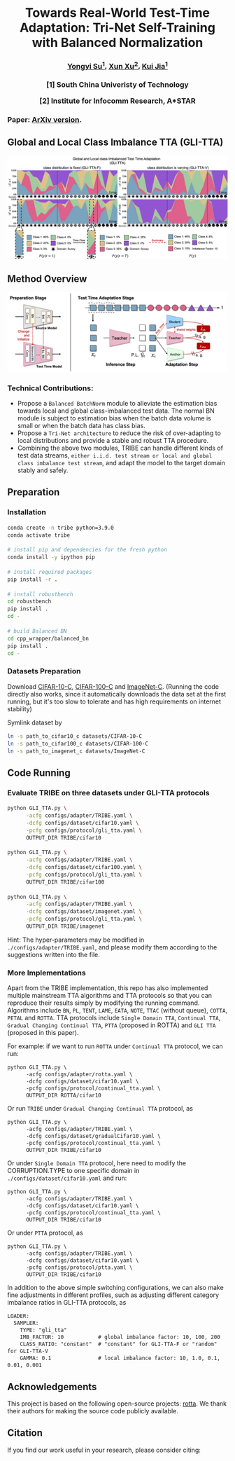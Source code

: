 <h1 style='text-align:center'>Towards Real-World Test-Time Adaptation: Tri-Net Self-Training with Balanced Normalization</h1>

<h3 style='text-align:center'>
<a href='https://yysu.site'>Yongyi Su<sup>1</sup></a>,
<a href='https://alex-xun-xu.github.io'>Xun Xu<sup>2</sup></a>, 
<a href='http://kuijia.site'>Kui Jia<sup>1</sup></a>
</h3>

<h3 style='text-align:center'>
<p>[1] South China Univeristy of Technology</p>
<p>[2] Institute for Infocomm Research, A*STAR</p>
</h3>

<h3 style='text-align:left'>
<p>Paper: <a href=''>ArXiv version</a>.
</h3>

## Global and Local Class Imbalance TTA (GLI-TTA)

![](./imgs/2023_SuEtAl_TRIBE.webp)

## Method Overview

![](./imgs/Method.webp)

### Technical Contributions:

- Propose a `Balanced BatchNorm` module to alleviate the estimation bias towards local and global class-imbalanced test data. The normal BN module is subject to estimation bias when the batch data volume is small or when the batch data has class bias.
- Propose a `Tri-Net architecture` to reduce the risk of over-adapting to local distributions and provide a stable and robust TTA procedure.
- Combining the above two modules, TRIBE can handle different kinds of test data streams, `either i.i.d. test stream or local and global class imbalance test stream`, and adapt the model to the target domain stably and safely.

## Preparation

### Installation
```bash
conda create -n tribe python=3.9.0
conda activate tribe

# install pip and dependencies for the fresh python
conda install -y ipython pip

# install required packages
pip install -r .

# install robustbench
cd robustbench
pip install .
cd -

# build Balanced BN
cd cpp_wrapper/balanced_bn
pip install .
cd -
```

### Datasets Preparation

Download [CIFAR-10-C](https://zenodo.org/record/2535967#.ZDETTHZBxhF), [CIFAR-100-C](https://zenodo.org/record/3555552#.ZDES-XZBxhE) and [ImageNet-C](https://zenodo.org/record/2235448). (Running the code directly also works, since it automatically downloads the data set at the first running, but it's too slow to tolerate and has high requirements on internet stability)

Symlink dataset by
```bash
ln -s path_to_cifar10_c datasets/CIFAR-10-C
ln -s path_to_cifar100_c datasets/CIFAR-100-C
ln -s path_to_imagenet_c datasets/ImageNet-C
```

## Code Running

### Evaluate TRIBE on three datasets under GLI-TTA protocols
```bash
python GLI_TTA.py \
      -acfg configs/adapter/TRIBE.yaml \
      -dcfg configs/dataset/cifar10.yaml \
      -pcfg configs/protocol/gli_tta.yaml \
      OUTPUT_DIR TRIBE/cifar10

python GLI_TTA.py \
      -acfg configs/adapter/TRIBE.yaml \
      -dcfg configs/dataset/cifar100.yaml \
      -pcfg configs/protocol/gli_tta.yaml \
      OUTPUT_DIR TRIBE/cifar100

python GLI_TTA.py \
      -acfg configs/adapter/TRIBE.yaml \
      -dcfg configs/dataset/imagenet.yaml \
      -pcfg configs/protocol/gli_tta.yaml \
      OUTPUT_DIR TRIBE/imagenet
```

Hint: The hyper-parameters may be modified in `./configs/adapter/TRIBE.yaml`, and please modify them according to the suggestions written into the file.


### More Implementations

Apart from the TRIBE implementation, this repo has also implemented multiple mainstream TTA algorithms and TTA protocols so that you can reproduce their results simply by modifying the running command. Algorithms include `BN`, `PL`, `TENT`, `LAME`, `EATA`, `NOTE`, `TTAC` (without queue), `COTTA`, `PETAL` and `ROTTA`. TTA protocols include `Single Domain TTA`, `Continual TTA`, `Gradual Changing Continual TTA`, `PTTA` (proposed in ROTTA) and `GLI TTA` (proposed in this paper).

For example:
if we want to run `ROTTA` under `Continual TTA` protocol, we can run:

```
python GLI_TTA.py \
      -acfg configs/adapter/rotta.yaml \
      -dcfg configs/dataset/cifar10.yaml \
      -pcfg configs/protocol/continual_tta.yaml \
      OUTPUT_DIR ROTTA/cifar10
```

Or run `TRIBE` under `Gradual Changing Continual TTA` protocol, as

```
python GLI_TTA.py \
      -acfg configs/adapter/TRIBE.yaml \
      -dcfg configs/dataset/gradualCifar10.yaml \
      -pcfg configs/protocol/continual_tta.yaml \
      OUTPUT_DIR TRIBE/cifar10
```

Or under `Single Domain TTA` protocol, here need to modify the CORRUPTION.TYPE to one specific domain in `./configs/dataset/cifar10.yaml` and run:

```
python GLI_TTA.py \
      -acfg configs/adapter/TRIBE.yaml \
      -dcfg configs/dataset/cifar10.yaml \
      -pcfg configs/protocol/continual_tta.yaml \
      OUTPUT_DIR TRIBE/cifar10
```

Or under `PTTA` protocol, as

```
python GLI_TTA.py \
      -acfg configs/adapter/TRIBE.yaml \
      -dcfg configs/dataset/cifar10.yaml \
      -pcfg configs/protocol/ptta.yaml \
      OUTPUT_DIR TRIBE/cifar10
```

In addition to the above simple switching configurations, we can also make fine adjustments in different profiles, such as adjusting different category imbalance ratios in GLI-TTA protocols, as

```
LOADER:
  SAMPLER:
    TYPE: "gli_tta"
    IMB_FACTOR: 10           # global imbalance factor: 10, 100, 200
    CLASS_RATIO: "constant"  # "constant" for GLI-TTA-F or "random" for GLI-TTA-V
    GAMMA: 0.1               # local imbalance factor: 10, 1.0, 0.1, 0.01, 0.001
```

## Acknowledgements
This project is based on the following open-source projects: [rotta](https://github.com/BIT-DA/RoTTA). We thank their authors for making the source code publicly available.


## Citation
If you find our work useful in your research, please consider citing:

```
```
